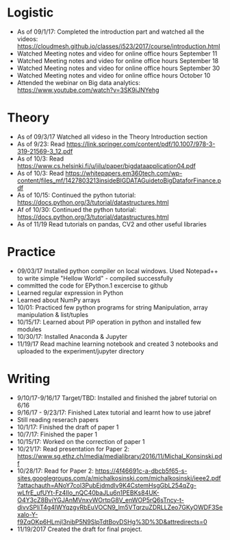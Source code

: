 # Logistic

* As of 09/1/17: Completed the introduction part and watched all the videos:   https://cloudmesh.github.io/classes/i523/2017/course/introduction.html
* Watched Meeting notes and video for online office hours September 11
* Watched Meeting notes and video for online office hours September 18
* Watched Meeting notes and video for online office hours September 30
* Watched Meeting notes and video for online office hours October 10
* Attended the webinar on Big data analytics: https://www.youtube.com/watch?v=3SK9iJNYehg

# Theory

* As of 09/3/17 Watched all videso in the Theory Introduction section
* As of 9/23: Read https://link.springer.com/content/pdf/10.1007/978-3-319-21569-3_12.pdf 
* As of 10/3: Read https://www.cs.helsinki.fi/u/jilu/paper/bigdataapplication04.pdf
* As of 10/3: Read https://whitepapers.em360tech.com/wp-content/files_mf/1427803213insideBIGDATAGuidetoBigDataforFinance.pdf
* As of 10/15: Continued the python tutorial: https://docs.python.org/3/tutorial/datastructures.html
* Af of 10/30: Continued the python tutorial: https://docs.python.org/3/tutorial/datastructures.html
* As of 11/19 Read tutorials on pandas, CV2 and other useful libraries 

# Practice

* 09/03/17 Installed python compiler on local windows. Used Notepad++ to write simple "Hellow World" - compiled successfully 
* committed the code for EPython.1 excercise to github 
* Learned regular expression in Python 
* Learned about NumPy arrays 
* 10/01: Practiced few python programs for string Manipulation, array manipulation & list/tuples 
* 10/15/17: Learned about PIP operation in python and installed few modules 
* 10/30/17: Installed Anaconda & Jupyter 
* 11/19/17 Read machine learning notebook and created 3 notebooks and uploaded to the experiment/jupyter directory
    
# Writing

* 9/10/17-9/16/17 Target/TBD: Installed and finished the jabref tutorial on 6/16
* 9/16/17 - 9/23/17: Finished Latex tutorial and learnt how to use jabref 
* Still reading reserach papers 
* 10/1/17: Finished the draft of paper 1
* 10/7/17: Finished the paper 1
* 10/15/17: Worked on the correction of paper 1
* 10/21/17: Read presentation for Paper 2: https://www.sg.ethz.ch/media/medialibrary/2016/11/Michal_Konsinski.pdf
* 10/28/17: Read for Paper 2: https://4f46691c-a-dbcb5f65-s-sites.googlegroups.com/a/michalkosinski.com/michalkosinski/ieee2.pdf?attachauth=ANoY7col3PubEjdmdIv9K4CstemHsgGbL254qZg-wLfrE_ufUYt-Fz4Ilo_nQC40baJLu6n1PEBKs84UK-O4Y3cZ8BviYGJAnMVnxvWOrtpG8V_enWOP5rQ6sTncy-t-divvSPliT4g4IWYqzgvRbEuVOCN9_lm5VTqrzuZDRLLZeo7GKyOWDF3SexaIo-Y-f9ZqOKp6HLmjI3nibP5N9SlpTdtBovDSHg%3D%3D&attredirects=0
* 11/19/2017 Created the draft for final project. 
